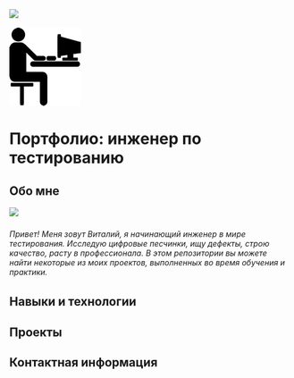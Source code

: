 <div id="header" align="left">
  <img src="[https://media.giphy.com/media/M9gbBd9nbDrOTu1Mqx/giphy.gif](https://github.com/Proficool/My-portfolio/blob/main/%D0%A2%D0%95%D0%A1%D0%A2.png)" width="100"/>
</div>


![<h2>Обо мне</h2>](https://github.com/Proficool/My-portfolio/blob/main/%D0%A2%D0%95%D0%A1%D0%A2.png) <h1>Портфолио: инженер по тестированию</h1>
<h2>Обо мне</h2> 

![](https://camo.githubusercontent.com/d3359cb00ab0b5ed8f2e1fe3fceb4fbaf3b614340f8c0db99c17b9f50b351770/68747470733a2f2f656d6f6a69732e736c61636b6d6f6a69732e636f6d2f656d6f6a69732f696d616765732f313533313834393433302f343234362f626c6f622d73756e676c61737365732e6769663f31353331383439343330)
<h6>Привет! Меня зовут Виталий, я начинающий инженер в мире тестирования. Исследую цифровые песчинки, ищу дефекты, строю качество, расту в профессионала.  В этом репозитории вы можете найти некоторые из моих проектов, выполненных во время обучения и практики.</h6>
<h2>Навыки и технологии</h2>


<h2>Проекты</h2>

<h2>Контактная информация</h2>
